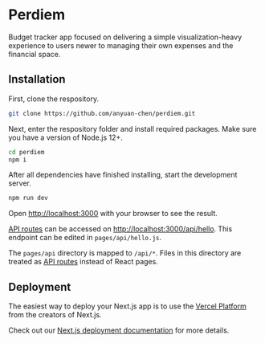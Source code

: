 # Perdiem

Budget tracker app focused on delivering a simple visualization-heavy experience to users newer to managing their own expenses and the financial space.

## Installation

First, clone the respository. 
```bash
git clone https://github.com/anyuan-chen/perdiem.git
```
Next, enter the respository folder and install required packages. Make sure you have a version of Node.js 12+.
```bash
cd perdiem
npm i
```
After all dependencies have finished installing, start the development server. 
```bash
npm run dev
```

Open [http://localhost:3000](http://localhost:3000) with your browser to see the result.


[API routes](https://nextjs.org/docs/api-routes/introduction) can be accessed on [http://localhost:3000/api/hello](http://localhost:3000/api/hello). This endpoint can be edited in `pages/api/hello.js`.

The `pages/api` directory is mapped to `/api/*`. Files in this directory are treated as [API routes](https://nextjs.org/docs/api-routes/introduction) instead of React pages.


## Deployment

The easiest way to deploy your Next.js app is to use the [Vercel Platform](https://vercel.com/new?utm_medium=default-template&filter=next.js&utm_source=create-next-app&utm_campaign=create-next-app-readme) from the creators of Next.js.

Check out our [Next.js deployment documentation](https://nextjs.org/docs/deployment) for more details.
